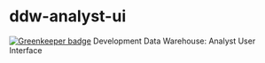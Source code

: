 # ddw-analyst-ui

[![Greenkeeper badge](https://badges.greenkeeper.io/devinit/ddw-analyst-ui.svg)](https://greenkeeper.io/)
Development Data Warehouse: Analyst User Interface
